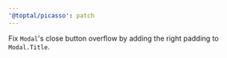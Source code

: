 ```yaml
---
'@toptal/picasso': patch
---
```


Fix `Modal`'s close button overflow by adding the right padding to `Modal.Title`.
